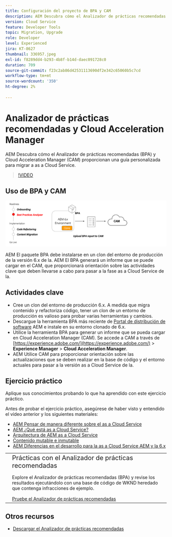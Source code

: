 ```yaml
---
title: Configuración del proyecto de BPA y CAM
description: AEM Descubra cómo el Analizador de prácticas recomendadas y Cloud Acceleration Manager proporcionan una guía personalizada para migrar a la as a Cloud Service de la.
version: Cloud Service
feature: Developer Tools
topic: Migration, Upgrade
role: Developer
level: Experienced
jira: KT-8627
thumbnail: 336957.jpeg
exl-id: f8289dd4-b293-4b8f-b14d-daec091728c0
duration: 709
source-git-commit: f23c2ab86d42531113690df2e342c65060b5c7cd
workflow-type: tm+mt
source-wordcount: '350'
ht-degree: 2%

---
```


# Analizador de prácticas recomendadas y Cloud Acceleration Manager

AEM Descubra cómo el Analizador de prácticas recomendadas (BPA) y Cloud Acceleration Manager (CAM) proporcionan una guía personalizada para migrar a as a Cloud Service. 

>[!VIDEO](https://video.tv.adobe.com/v/336957?quality=12&learn=on)

## Uso de BPA y CAM

![Diagrama de alto nivel de BPA y CAM](assets/bpa-cam-diagram.png)

AEM El paquete BPA debe instalarse en un clon del entorno de producción de la versión 6.x de la. AEM El BPA generará un informe que se puede cargar en el CAM, que proporcionará orientación sobre las actividades clave que deben llevarse a cabo para pasar a la fase as a Cloud Service de la.

## Actividades clave

+ Cree un clon del entorno de producción 6.x. A medida que migra contenido y refactoriza código, tener un clon de un entorno de producción es valioso para probar varias herramientas y cambios.
+ Descargue la herramienta BPA más reciente de [Portal de distribución de software](https://experience.adobe.com/#/downloads/content/software-distribution/es-es/aemcloud.html) AEM e instale en su entorno clonado de 6.x.
+ Utilice la herramienta BPA para generar un informe que se pueda cargar en Cloud Acceleration Manager (CAM). Se accede a CAM a través de [https://experience.adobe.com/](https://experience.adobe.com/) > **Experience Manager** > **Cloud Acceleration Manager**.
+ AEM Utilice CAM para proporcionar orientación sobre las actualizaciones que se deben realizar en la base de código y el entorno actuales para pasar a la versión as a Cloud Service de la.

## Ejercicio práctico

Aplique sus conocimientos probando lo que ha aprendido con este ejercicio práctico.

Antes de probar el ejercicio práctico, asegúrese de haber visto y entendido el vídeo anterior y los siguientes materiales:

+ [AEM Pensar de manera diferente sobre el as a Cloud Service](./introduction.md)
+ [AEM ¿Qué está as a Cloud Service?](https://experienceleague.adobe.com/docs/experience-manager-learn/cloud-service/introduction/what-is-aem-as-a-cloud-service.html?lang=en)
+ [Arquitectura de AEM as a Cloud Service](https://experienceleague.adobe.com/docs/experience-manager-learn/cloud-service/introduction/architecture.html?lang=en)
+ [Contenido mutable e inmutable](https://experienceleague.adobe.com/docs/experience-manager-learn/cloud-service/developing/basics/mutable-immutable.html?lang=en)
+ [AEM Diferencias en el desarrollo para la as a Cloud Service AEM y la 6.x](https://experienceleague.adobe.com/docs/experience-manager-cloud-service/implementing/developing/development-guidelines.html#developing)

<table style="border-width:0">
    <tr>
        <td style="width:150px">
            <a  rel="noreferrer"
                target="_blank"
                href="https://github.com/adobe/aem-cloud-engineering-video-series-exercises/tree/session1-differently#bootcamp---session-1-introduction-and-thinking-differently"><img alt="Repositorio de GitHub de ejercicios prácticos" src="./assets/github.png"/>
            </a>        
        </td>
        <td style="width:100%;margin-bottom:1rem;">
            <div style="font-size:1.25rem;font-weight:400;">Prácticas con el Analizador de prácticas recomendadas</div>
            <p style="margin:1rem 0">
                Explore el Analizador de prácticas recomendadas (BPA) y revise los resultados ejecutándolo con una base de código de WKND heredado que contenga infracciones de ejemplo.
            </p>
            <a  rel="noreferrer"
                target="_blank"
                href="https://github.com/adobe/aem-cloud-engineering-video-series-exercises/tree/session1-differently#bootcamp---session-1-introduction-and-thinking-differently" class="spectrum-Button spectrum-Button--primary spectrum-Button--sizeM">
                <span class="spectrum-Button-label has-no-wrap has-text-weight-bold">Pruebe el Analizador de prácticas recomendadas</span>
            </a>
        </td>
    </tr>
</table>


## Otros recursos

+ [Descargar el Analizador de prácticas recomendadas](https://experience.adobe.com/#/downloads/content/software-distribution/en/aemcloud.html?fulltext=Best*+Practices*+Analyzer*&amp;orderby=%40jcr%3Acontent%2Fjcr%3AlastModified&amp;orderby.sort=desc&amp;layout=list&amp;p.offset=0&amp;p.limit=1)